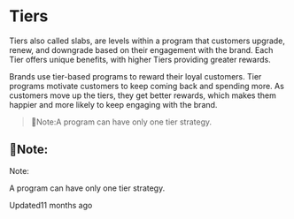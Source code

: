 # Tiers

Tiers also called slabs, are levels within a program that customers upgrade, renew, and downgrade based on their engagement with the brand. Each Tier offers unique benefits, with higher Tiers providing greater rewards.

Brands use tier-based programs to reward their loyal customers. Tier programs motivate customers to keep coming back and spending more. As customers move up the tiers, they get better rewards, which makes them happier and more likely to keep engaging with the brand.

> 📘Note:A program can have only one tier strategy.

## 📘Note:

Note:

A program can have only one tier strategy.

Updated11 months ago